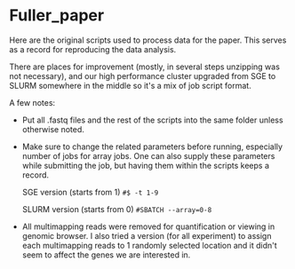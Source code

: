 # Fuller_paper

Here are the original scripts used to process data for the paper. This serves as a record for reproducing the data analysis. 

There are places for improvement (mostly, in several steps unzipping was not necessary), and our high performance cluster upgraded from SGE to SLURM somewhere in the middle so it's a mix of job script format. 

A few notes:
- Put all .fastq files and the rest of the scripts into the same folder unless otherwise noted.
- Make sure to change the related parameters before running, especially number of jobs for array jobs. One can also supply these parameters while submitting the job, but having them within the scripts keeps a record.

    SGE version (starts from 1)
    `#$ -t 1-9`

    SLURM version (starts from 0)
    `#SBATCH --array=0-8`


- All multimapping reads were removed for quantification or viewing in genomic browser. I also tried a version (for all experiment) to assign each multimapping reads to 1 randomly selected location and it didn't seem to affect the genes we are interested in. 


